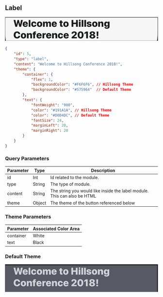## Label

![module](../images/label.png)

```json
{
	"id": 5,
	"type": "label",
	"content": "Welcome to Hillsong Conference 2018!",
	"theme": {
		"container": {
			"flex": 1, 
			"backgroundColor": "#F6F6F6", // Hillsong Theme
			"backgroundColor": "#575964"  // Default Theme
		},
		"text": {
			"fontWeight": "900",
			"color": "#191A1A", // Hillsong Theme
			"color": "#D0D4DC", // Default Theme
			"fontSize": 24,
			"marginLeft": 20,
			"marginRight": 20
		}
	}
}
```

### Query Parameters

Parameter | Type | Description
--------- | ------- | -----------
id | Int | Id related to the module.
type | String | The type of module.
content | String | The string you would like inside the label module. This can also be HTML
theme | Object | The theme of the button referenced below

### Theme Parameters

Parameter | Associated Color Area
--------- | -----------
container | White
text | Black

### Default Theme
![module](../images/defaultthemelabel.png)